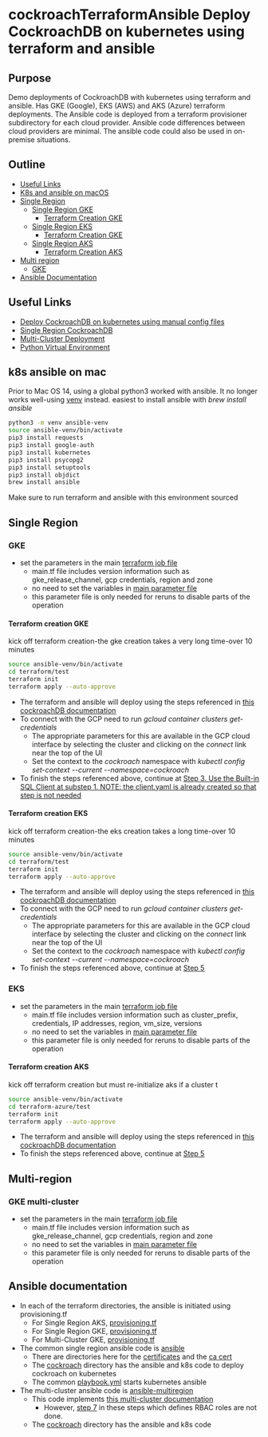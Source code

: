 # cockroachTerraformAnsible Deploy CockroachDB on kubernetes using terraform and ansible
## Purpose
Demo deployments of CockroachDB with kubernetes using terraform and ansible.  Has GKE (Google), EKS (AWS)  and AKS (Azure) terraform deployments.  The Ansible code is deployed from a terraform provisioner subdirectory for each cloud provider.  Ansible code differences between cloud providers are minimal.  The ansible code could also be used in on-premise situations.

## Outline
- [Useful Links](#useful-links) 
- [K8s and ansible on macOS](#k8s-ansible-on-mac)
- [Single Region](#single-region)
  - [Single Region GKE](#gke)
    - [Terraform Creation GKE](#terraform-creation-gke)
  - [Single Region EKS](#eks)
    - [Terraform Creation GKE](#terraform-creation-gke)
  - [Single Region AKS](#aks)
    - [Terraform Creation AKS](#terraform-creation-aks)
- [Multi region](#multi-region)
    - [GKE](#gke-multi-cluster)
- [Ansible Documentation](#ansible-documentation)
## Useful Links
* [Deploy CockroachDB on kubernetes using manual config files](https://www.cockroachlabs.com/docs/stable/orchestrate-a-local-cluster-with-kubernetes?filters=manual)
* [Single Region CockroachDB](https://www.cockroachlabs.com/docs/stable/deploy-cockroachdb-with-kubernetes)
* [Multi-Cluster Deployment](https://www.cockroachlabs.com/docs/stable/orchestrate-cockroachdb-with-kubernetes-multi-cluster)
* [Python Virtual Environment](https://www.freecodecamp.org/news/how-to-setup-virtual-environments-in-python/)
## k8s ansible on mac
Prior to Mac OS 14, using a global python3 worked with ansible.  It no longer works well-using [venv](https://docs.python.org/3/library/venv.html) instead.
easiest to install ansible with *brew install ansible*
```bash
python3 -m venv ansible-venv
source ansible-venv/bin/activate
pip3 install requests
pip3 install google-auth
pip3 install kubernetes
pip3 install psycopg2
pip3 install setuptools
pip3 install objdict
brew install ansible
```
Make sure to run terraform and ansible with this environment sourced

## Single Region
### GKE
* set the parameters in the main [terraform job file](terraform/test/main.tf)
    * main.tf file includes version information such as gke_release_channel, gcp credentials, region and zone
    * no need to set the variables in [main parameter file](ansible/cockroach/vars/main.yml)
    * this parameter file is only needed for reruns to disable parts of the operation
  
#### Terraform creation GKE
kick off terraform creation-the gke creation takes a very long time-over 10 minutes
```bash
source ansible-venv/bin/activate
cd terraform/test
terraform init
terraform apply --auto-approve
```
* The terraform and ansible will deploy using the steps referenced in [this cockroachDB documentation](https://www.cockroachlabs.com/docs/stable/orchestrate-a-local-cluster-with-kubernetes?filters=manual)
* To connect with the GCP need to run *gcloud container clusters get-credentials*
  * The appropriate parameters for this are available in the GCP cloud interface by selecting the cluster and clicking on the *connect* link near the top of the UI
  * Set the context to the *cockroach* namespace with *kubectl config set-context --current --namespace=cockroach*
* To finish the steps referenced above, continue at [Step 3.  Use the Built-in SQL Client at substep 1. NOTE: the client.yaml is already created so that step is not needed](https://www.cockroachlabs.com/docs/stable/orchestrate-a-local-cluster-with-kubernetes?filters=manual#step-3-use-the-built-in-sql-client)
  
#### Terraform creation EKS
kick off terraform creation-the eks creation takes a long time-over 10 minutes
```bash
source ansible-venv/bin/activate
cd terraform/test
terraform init
terraform apply --auto-approve
```
* The terraform and ansible will deploy using the steps referenced in [this cockroachDB documentation](https://www.cockroachlabs.com/docs/stable/orchestrate-a-local-cluster-with-kubernetes?filters=manual)
* To connect with the GCP need to run *gcloud container clusters get-credentials*
  * The appropriate parameters for this are available in the GCP cloud interface by selecting the cluster and clicking on the *connect* link near the top of the UI
  * Set the context to the *cockroach* namespace with *kubectl config set-context --current --namespace=cockroach*
* To finish the steps referenced above, continue at [Step 5](https://www.cockroachlabs.com/docs/stable/orchestrate-a-local-cluster-with-kubernetes?filters=manual#step-4-access-the-db-console)
### EKS
* set the parameters in the main [terraform job file](terraform-aws/test/main.tf)
  * main.tf file includes version information such as cluster_prefix, credentials, IP addresses, region, vm_size, versions
  * no need to set the variables in [main parameter file](ansible/cockroach/vars/main.yml)
  * this parameter file is only needed for reruns to disable parts of the operation

#### Terraform creation AKS
kick off terraform creation but must re-initialize aks if a cluster t
```bash
source ansible-venv/bin/activate
cd terraform-azure/test
terraform init
terraform apply --auto-approve
```
* The terraform and ansible will deploy using the steps referenced in [this cockroachDB documentation](https://www.cockroachlabs.com/docs/stable/orchestrate-a-local-cluster-with-kubernetes?filters=manual)
* To finish the steps referenced above, continue at [Step 5](https://www.cockroachlabs.com/docs/stable/orchestrate-a-local-cluster-with-kubernetes?filters=manual#step-4-access-the-db-console)
## Multi-region
### GKE multi-cluster
* set the parameters in the main [terraform job file](multiregionGKE/test/main.tf)
  * main.tf file includes version information such as gke_release_channel, gcp credentials, region and zone
  * no need to set the variables in [main parameter file](ansible-multiregion/cockroach/vars/main.yml)
  * this parameter file is only needed for reruns to disable parts of the operation
## Ansible documentation
* In each of the terraform directories, the ansible is initiated using provisioning.tf
  * For Single Region AKS, [provisioning.tf](terraform-azure/provisioning.tf)
  * For Single Region GKE, [provisioning.tf](terraform/provisioning.tf)
  * For Multi-Cluster GKE, [provisioning.tf](multiregionGKE/provisioning.tf)
* The common single region ansible code is [ansible](ansible)
  * There are directories here for the [certificates](ansible/certs) and the [ca cert](ansible/my-safe-directory)
  * The [cockroach](ansible/cockroach) directory has the ansible and k8s code to deploy cockroach on kubernetes
  * The common [playbook.yml](ansible/playbook.yml) starts kubernetes ansible
* The multi-cluster ansible code is [ansible-multiregion](ansible-multiregion)
  * This code implements [this multi-cluster documentation](https://www.cockroachlabs.com/docs/stable/orchestrate-cockroachdb-with-kubernetes-multi-cluster)
    * However, [step 7](https://www.cockroachlabs.com/docs/stable/orchestrate-cockroachdb-with-kubernetes-multi-cluster#step-1-start-kubernetes-clusters) in these steps which defines RBAC roles are not done.
  * The [cockroach](ansible-multiregion/cockroach) directory has the ansible and k8s code
